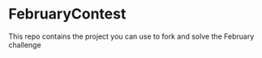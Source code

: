 # FebruaryContest
This repo contains the project you can use to fork and solve the February challenge

